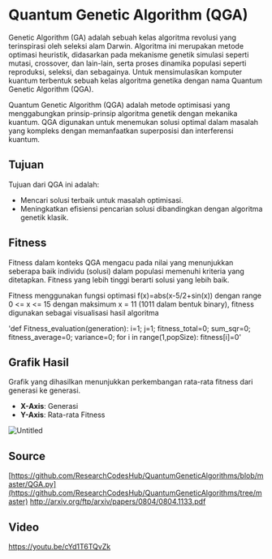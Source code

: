 # Quantum Genetic Algorithm (QGA)

Genetic Algorithm (GA) adalah sebuah kelas algoritma revolusi yang terinspirasi oleh seleksi alam Darwin. Algoritma ini merupakan metode optimasi heuristik, didasarkan pada mekanisme genetik simulasi seperti mutasi, crossover, dan lain-lain, serta proses dinamika populasi seperti reproduksi, seleksi, dan sebagainya. Untuk mensimulasikan komputer kuantum terbentuk sebuah kelas algoritma genetika dengan nama Quantum Genetic Algorithm (QGA).

Quantum Genetic Algorithm (QGA) adalah metode optimisasi yang menggabungkan prinsip-prinsip algoritma genetik dengan mekanika kuantum. QGA digunakan untuk menemukan solusi optimal dalam masalah yang kompleks dengan memanfaatkan superposisi dan interferensi kuantum.

## Tujuan
Tujuan dari QGA ini adalah:
- Mencari solusi terbaik untuk masalah optimisasi.
- Meningkatkan efisiensi pencarian solusi dibandingkan dengan algoritma genetik klasik.

## Fitness
Fitness dalam konteks QGA mengacu pada nilai yang menunjukkan seberapa baik individu (solusi) dalam populasi memenuhi kriteria yang ditetapkan. Fitness yang lebih tinggi berarti solusi yang lebih baik.

Fitness menggunakan fungsi optimasi f(x)=abs(x-5/2+sin(x)) dengan range 0 <= x <= 15 dengan maksimum x = 11 (1011 dalam bentuk binary), fitness digunakan sebagai visualisasi hasil algoritma

'def Fitness_evaluation(generation):
    i=1; j=1; fitness_total=0; sum_sqr=0;
    fitness_average=0; variance=0;
    for i in range(1,popSize):
        fitness[i]=0'

## Grafik Hasil
Grafik yang dihasilkan menunjukkan perkembangan rata-rata fitness dari generasi ke generasi. 
- **X-Axis**: Generasi
- **Y-Axis**: Rata-rata Fitness
  
![Untitled](https://github.com/user-attachments/assets/7c57eb42-d650-4757-a8df-7c7c42c7f5b2)

## Source

[https://github.com/ResearchCodesHub/QuantumGeneticAlgorithms/blob/master/QGA.py](https://github.com/ResearchCodesHub/QuantumGeneticAlgorithms/tree/master)
http://arxiv.org/ftp/arxiv/papers/0804/0804.1133.pdf

## Video
https://youtu.be/cYd1T6TQvZk

